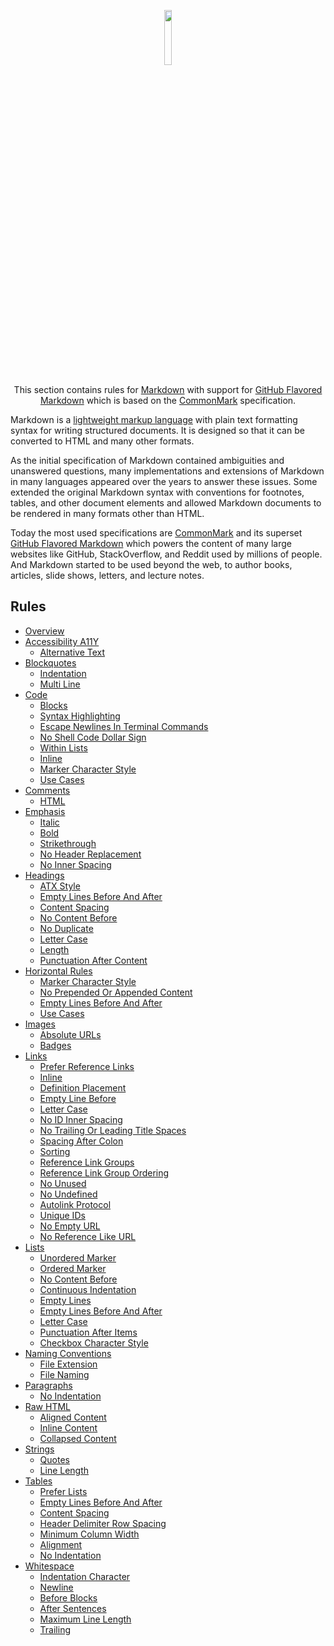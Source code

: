 <p align="center">
  <picture>
    <img src="https://upload.wikimedia.org/wikipedia/commons/4/48/Markdown-mark.svg" width="15%" />
  </picture>
</p>

<p align="center">This section contains rules for <a href="https://daringfireball.net/projects/markdown" target="_blank">Markdown</a> with support for <a href="https://github.github.com/gfm" target="_blank">GitHub Flavored Markdown</a> which is based on the <a href="https://commonmark.org" target="_blank">CommonMark</a> specification.

Markdown is a [lightweight markup language][3] with plain text formatting syntax for writing structured documents. It is designed so that it can be converted to HTML and many other formats.

As the initial specification of Markdown contained ambiguities and unanswered questions, many implementations and extensions of Markdown in many languages appeared over the years to answer these issues. Some extended the original Markdown syntax with conventions for footnotes, tables, and other document elements and allowed Markdown documents to be rendered in many formats other than HTML.

Today the most used specifications are [CommonMark][1] and its superset [GitHub Flavored Markdown][2] which powers the content of many large websites like GitHub, StackOverflow, and Reddit used by millions of people. And Markdown started to be used beyond the web, to author books, articles, slide shows, letters, and lecture notes.

## Rules

- [Overview](https://github.com/svengreb/styleguide-markdown/blob/main/rules/index.md)
- [Accessibility A11Y](https://github.com/svengreb/styleguide-markdown/blob/main/rules/accessibility-a11y.md)
  - [Alternative Text](https://github.com/svengreb/styleguide-markdown/blob/main/rules/accessibility-a11y.md#alternative-text)
- [Blockquotes](https://github.com/svengreb/styleguide-markdown/blob/main/rules/blockquotes.md)
  - [Indentation](https://github.com/svengreb/styleguide-markdown/blob/main/rules/blockquotes.md#indentation)
  - [Multi Line](https://github.com/svengreb/styleguide-markdown/blob/main/rules/blockquotes.md#multi-line)
- [Code](https://github.com/svengreb/styleguide-markdown/blob/main/rules/code.md)
  - [Blocks](https://github.com/svengreb/styleguide-markdown/blob/main/rules/code.md#blocks)
  - [Syntax Highlighting](https://github.com/svengreb/styleguide-markdown/blob/main/rules/code.md#syntax-highlighting)
  - [Escape Newlines In Terminal Commands](https://github.com/svengreb/styleguide-markdown/blob/main/rules/code.md#blocks#escape-newlines-in-terminal-commands)
  - [No Shell Code Dollar Sign](https://github.com/svengreb/styleguide-markdown/blob/main/rules/code.md#no-shell-code-dollar-sign)
  - [Within Lists](https://github.com/svengreb/styleguide-markdown/blob/main/rules/code.md#within-lists)
  - [Inline](https://github.com/svengreb/styleguide-markdown/blob/main/rules/code.md#inline)
  - [Marker Character Style](https://github.com/svengreb/styleguide-markdown/blob/main/rules/code.md#marker-character-style)
  - [Use Cases](https://github.com/svengreb/styleguide-markdown/blob/main/rules/code.md#use-cases)
- [Comments](https://github.com/svengreb/styleguide-markdown/blob/main/rules/comments.md)
  - [HTML](https://github.com/svengreb/styleguide-markdown/blob/main/rules/comments.md#html)
- [Emphasis](https://github.com/svengreb/styleguide-markdown/blob/main/rules/emphasis.md)
  - [Italic](https://github.com/svengreb/styleguide-markdown/blob/main/rules/emphasis.md#italic)
  - [Bold](https://github.com/svengreb/styleguide-markdown/blob/main/rules/emphasis.md#bold)
  - [Strikethrough](https://github.com/svengreb/styleguide-markdown/blob/main/rules/emphasis.md#strikethrough)
  - [No Header Replacement](https://github.com/svengreb/styleguide-markdown/blob/main/rules/emphasis.md#no-header-replacement)
  - [No Inner Spacing](https://github.com/svengreb/styleguide-markdown/blob/main/rules/emphasis.md#no-inner-spacing)
- [Headings](https://github.com/svengreb/styleguide-markdown/blob/main/rules/headings.md)
  - [ATX Style](https://github.com/svengreb/styleguide-markdown/blob/main/rules/headings.md#atx-style)
  - [Empty Lines Before And After](https://github.com/svengreb/styleguide-markdown/blob/main/rules/headings.md#empty-lines-before-and-after)
  - [Content Spacing](https://github.com/svengreb/styleguide-markdown/blob/main/rules/headings.md#content-spacing)
  - [No Content Before](https://github.com/svengreb/styleguide-markdown/blob/main/rules/headings.md#no-content-before)
  - [No Duplicate](https://github.com/svengreb/styleguide-markdown/blob/main/rules/headings.md#no-duplicate)
  - [Letter Case](https://github.com/svengreb/styleguide-markdown/blob/main/rules/headings.md#letter-case)
  - [Length](https://github.com/svengreb/styleguide-markdown/blob/main/rules/headings.md#length)
  - [Punctuation After Content](https://github.com/svengreb/styleguide-markdown/blob/main/rules/headings.md#punctuation-after-content)
- [Horizontal Rules](https://github.com/svengreb/styleguide-markdown/blob/main/rules/horizontal-rules.md)
  - [Marker Character Style](https://github.com/svengreb/styleguide-markdown/blob/main/rules/horizontal-rules.md#marker-character-style)
  - [No Prepended Or Appended Content](https://github.com/svengreb/styleguide-markdown/blob/main/rules/horizontal-rules.md#no-prepended-or-appended-content)
  - [Empty Lines Before And After](https://github.com/svengreb/styleguide-markdown/blob/main/rules/horizontal-rules.md#empty-lines-before-and-after)
  - [Use Cases](https://github.com/svengreb/styleguide-markdown/blob/main/rules/horizontal-rules.md#use-cases)
- [Images](https://github.com/svengreb/styleguide-markdown/blob/main/rules/images.md)
  - [Absolute URLs](https://github.com/svengreb/styleguide-markdown/blob/main/rules/images.md#absolute-urls)
  - [Badges](https://github.com/svengreb/styleguide-markdown/blob/main/rules/images.md#badges)
- [Links](https://github.com/svengreb/styleguide-markdown/blob/main/rules/links.md)
  - [Prefer Reference Links](https://github.com/svengreb/styleguide-markdown/blob/main/rules/links.md#prefer-reference-links)
  - [Inline](https://github.com/svengreb/styleguide-markdown/blob/main/rules/links.md#inline)
  - [Definition Placement](https://github.com/svengreb/styleguide-markdown/blob/main/rules/links.md#definition-placement)
  - [Empty Line Before](https://github.com/svengreb/styleguide-markdown/blob/main/rules/links.md#empty-line-before)
  - [Letter Case](https://github.com/svengreb/styleguide-markdown/blob/main/rules/links.md#letter-case)
  - [No ID Inner Spacing](https://github.com/svengreb/styleguide-markdown/blob/main/rules/links.md#no-id-inner-spacing)
  - [No Trailing Or Leading Title Spaces](https://github.com/svengreb/styleguide-markdown/blob/main/rules/links.md#no-trailing-or-leading-title-spaces)
  - [Spacing After Colon](https://github.com/svengreb/styleguide-markdown/blob/main/rules/links.md#spacing-after-colon)
  - [Sorting](https://github.com/svengreb/styleguide-markdown/blob/main/rules/links.md#sorting)
  - [Reference Link Groups](https://github.com/svengreb/styleguide-markdown/blob/main/rules/links.md#reference-link-groups)
  - [Reference Link Group Ordering](https://github.com/svengreb/styleguide-markdown/blob/main/rules/links.md#reference-link-group-ordering)
  - [No Unused](https://github.com/svengreb/styleguide-markdown/blob/main/rules/links.md#no-unused)
  - [No Undefined](https://github.com/svengreb/styleguide-markdown/blob/main/rules/links.md#no-undefined)
  - [Autolink Protocol](https://github.com/svengreb/styleguide-markdown/blob/main/rules/links.md#autolink-protocol)
  - [Unique IDs](https://github.com/svengreb/styleguide-markdown/blob/main/rules/links.md#unique-ids)
  - [No Empty URL](https://github.com/svengreb/styleguide-markdown/blob/main/rules/links.md#no-empty-url)
  - [No Reference Like URL](https://github.com/svengreb/styleguide-markdown/blob/main/rules/links.md#no-reference-like-url)
- [Lists](https://github.com/svengreb/styleguide-markdown/blob/main/rules/lists.md)
  - [Unordered Marker](https://github.com/svengreb/styleguide-markdown/blob/main/rules/lists.md#unordered-marker)
  - [Ordered Marker](https://github.com/svengreb/styleguide-markdown/blob/main/rules/lists.md#ordered-marker)
  - [No Content Before](https://github.com/svengreb/styleguide-markdown/blob/main/rules/lists.md#no-content-before)
  - [Continuous Indentation](https://github.com/svengreb/styleguide-markdown/blob/main/rules/lists.md#continuous-indentation)
  - [Empty Lines](https://github.com/svengreb/styleguide-markdown/blob/main/rules/lists.md#empty-lines)
  - [Empty Lines Before And After](https://github.com/svengreb/styleguide-markdown/blob/main/rules/lists.md#empty-lines-before-and-after)
  - [Letter Case](https://github.com/svengreb/styleguide-markdown/blob/main/rules/lists.md#letter-case)
  - [Punctuation After Items](https://github.com/svengreb/styleguide-markdown/blob/main/rules/lists.md#punctuation-after-items)
  - [Checkbox Character Style](https://github.com/svengreb/styleguide-markdown/blob/main/rules/lists.md#checkbox-character-style)
- [Naming Conventions](https://github.com/svengreb/styleguide-markdown/blob/main/rules/naming-conventions.md)
  - [File Extension](https://github.com/svengreb/styleguide-markdown/blob/main/rules/naming-conventions.md#file-extension)
  - [File Naming](https://github.com/svengreb/styleguide-markdown/blob/main/rules/naming-conventions.md#file-naming)
- [Paragraphs](https://github.com/svengreb/styleguide-markdown/blob/main/rules/paragraphs.md)
  - [No Indentation](https://github.com/svengreb/styleguide-markdown/blob/main/rules/paragraphs.md#no-indentation)
- [Raw HTML](https://github.com/svengreb/styleguide-markdown/blob/main/rules/raw-html.md)
  - [Aligned Content](https://github.com/svengreb/styleguide-markdown/blob/main/rules/raw-html.md#aligned-content)
  - [Inline Content](https://github.com/svengreb/styleguide-markdown/blob/main/rules/raw-html.md#inline-content)
  - [Collapsed Content](https://github.com/svengreb/styleguide-markdown/blob/main/rules/raw-html.md#collapsed-content)
- [Strings](https://github.com/svengreb/styleguide-markdown/blob/main/rules/strings.md)
  - [Quotes](https://github.com/svengreb/styleguide-markdown/blob/main/rules/strings.md#quotes)
  - [Line Length](https://github.com/svengreb/styleguide-markdown/blob/main/rules/strings.md#line-length)
- [Tables](https://github.com/svengreb/styleguide-markdown/blob/main/rules/tables.md)
  - [Prefer Lists](https://github.com/svengreb/styleguide-markdown/blob/main/rules/tables.md#prefer-lists)
  - [Empty Lines Before And After](https://github.com/svengreb/styleguide-markdown/blob/main/rules/tables.md#empty-lines-before-and-after)
  - [Content Spacing](https://github.com/svengreb/styleguide-markdown/blob/main/rules/tables.md#content-spacing)
  - [Header Delimiter Row Spacing](https://github.com/svengreb/styleguide-markdown/blob/main/rules/tables.md#header-delimiter-row-spacing)
  - [Minimum Column Width](https://github.com/svengreb/styleguide-markdown/blob/main/rules/tables.md#minimum-column-width)
  - [Alignment](https://github.com/svengreb/styleguide-markdown/blob/main/rules/tables.md#alignment)
  - [No Indentation](https://github.com/svengreb/styleguide-markdown/blob/main/rules/tables.md#no-indentation)
- [Whitespace](https://github.com/svengreb/styleguide-markdown/blob/main/rules/whitespace.md)
  - [Indentation Character](https://github.com/svengreb/styleguide-markdown/blob/main/rules/whitespace.md#indentation-character)
  - [Newline](https://github.com/svengreb/styleguide-markdown/blob/main/rules/whitespace.md#newline)
  - [Before Blocks](https://github.com/svengreb/styleguide-markdown/blob/main/rules/whitespace.md#before-blocks)
  - [After Sentences](https://github.com/svengreb/styleguide-markdown/blob/main/rules/whitespace.md#after-sentences)
  - [Maximum Line Length](https://github.com/svengreb/styleguide-markdown/blob/main/rules/whitespace.md#maximum-line-length)
  - [Trailing](https://github.com/svengreb/styleguide-markdown/blob/main/rules/whitespace.md#trailing)

[1]: https://commonmark.org
[2]: https://github.github.com/gfm
[3]: https://en.wikipedia.org/wiki/Lightweight_markup_language
